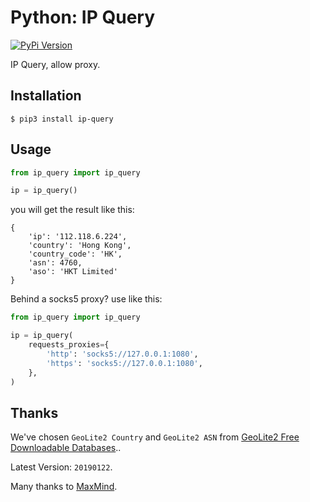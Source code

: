 # Python: IP Query

[![PyPi Version](http://img.shields.io/pypi/v/ip-query.svg)](https://pypi.python.org/pypi/ip-query/)

IP Query, allow proxy.


## Installation

``` console
$ pip3 install ip-query
```


## Usage

``` python
from ip_query import ip_query

ip = ip_query()
```

you will get the result like this:

``` text
{
    'ip': '112.118.6.224',
    'country': 'Hong Kong',
    'country_code': 'HK',
    'asn': 4760,
    'aso': 'HKT Limited'
}
```

Behind a socks5 proxy? use like this:

``` python
from ip_query import ip_query

ip = ip_query(
    requests_proxies={
        'http': 'socks5://127.0.0.1:1080',
        'https': 'socks5://127.0.0.1:1080',
    },
)
```


## Thanks

We've chosen `GeoLite2 Country` and `GeoLite2 ASN` from [GeoLite2 Free Downloadable Databases](https://dev.maxmind.com/geoip/geoip2/geolite2/)..

Latest Version: `20190122`.

Many thanks to [MaxMind](https://github.com/MaxMind).


